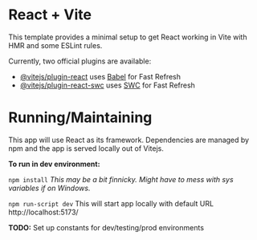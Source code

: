 # React + Vite

This template provides a minimal setup to get React working in Vite with HMR and some ESLint rules.

Currently, two official plugins are available:

- [@vitejs/plugin-react](https://github.com/vitejs/vite-plugin-react/blob/main/packages/plugin-react/README.md) uses [Babel](https://babeljs.io/) for Fast Refresh
- [@vitejs/plugin-react-swc](https://github.com/vitejs/vite-plugin-react-swc) uses [SWC](https://swc.rs/) for Fast Refresh

# Running/Maintaining

This app will use React as its framework. Dependencies are managed by npm and the app is served locally out of Vitejs.

**To run in dev environment:**

`npm install`
*This may be a bit finnicky. Might have to mess with sys variables if on Windows.*

`npm run-script dev`
This will start app locally with default URL http://localhost:5173/

**TODO:** Set up constants for dev/testing/prod environments
